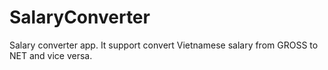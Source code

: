 # SalaryConverter
Salary converter app. It support convert Vietnamese salary from GROSS to NET and vice versa.
